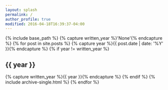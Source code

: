 ```yaml
---
layout: splash
permalink: /
author_profile: true
modified: 2016-04-18T16:39:37-04:00
---
```


<!--header:-->
<!--  overlay_color: "#5e616c"-->
<!--  overlay_image: mm-home-page-feature.jpg-->
<!--  cta_label: "<i class='fa fa-download'></i> Install Now"-->
<!--  cta_url: "/docs/quick-start-guide/"-->
<!--  caption:-->
<!------->

{% include base_path %}
{% capture written_year %}'None'{% endcapture %}
{% for post in site.posts %}
  {% capture year %}{{ post.date | date: '%Y' }}{% endcapture %}
  {% if year != written_year %}
    <h2 id="{{ year | slugify }}" class="archive__subtitle">{{ year }}</h2>
    {% capture written_year %}{{ year }}{% endcapture %}
  {% endif %}
  {% include archive-single.html %}
{% endfor %}
